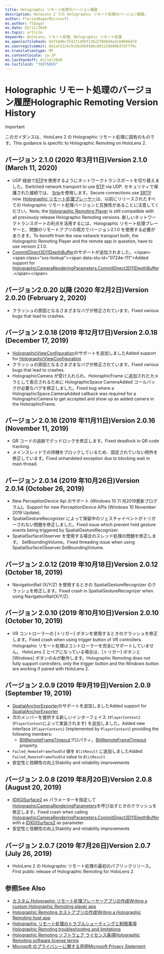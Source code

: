 ```yaml
---
title: Holographic リモート処理のバージョン履歴
description: HoloLens 2 での Holographic リモート処理のバージョン履歴。
author: FlorianBagarMicrosoft
ms.author: flbagar
ms.date: 03/11/2020
ms.topic: article
keywords: HoloLens、リモート処理、Holographic リモート処理
ms.openlocfilehash: 62f54dbcf5327cdd5f13622704684a2cb0606d7d
ms.sourcegitcommit: 0a1af2224c9cbb34591b6cb01159b60b37dfff0c
ms.translationtype: MT
ms.contentlocale: ja-JP
ms.lasthandoff: 03/14/2020
ms.locfileid: "79375659"
---
```

# <a name="holographic-remoting-version-history"></a><span data-ttu-id="0724e-104">Holographic リモート処理のバージョン履歴</span><span class="sxs-lookup"><span data-stu-id="0724e-104">Holographic Remoting Version History</span></span>

> [!IMPORTANT]
> <span data-ttu-id="0724e-105">このガイダンスは、HoloLens 2 の Holographic リモート処理に固有のものです。</span><span class="sxs-lookup"><span data-stu-id="0724e-105">This guidance is specific to Holographic Remoting on HoloLens 2.</span></span>

## <span data-ttu-id="0724e-106">バージョン 2.1.0 (2020 年3月11日)<a name="v2.1.0"></a></span><span class="sxs-lookup"><span data-stu-id="0724e-106">Version 2.1.0 (March 11, 2020) <a name="v2.1.0"></a></span></span>
* <span data-ttu-id="0724e-107">UDP 経由で[RTP](https://en.wikipedia.org/wiki/Real-time_Transport_Protocol)を使用するようにネットワークトランスポートを切り替えました。</span><span class="sxs-lookup"><span data-stu-id="0724e-107">Switched network transport to use [RTP](https://en.wikipedia.org/wiki/Real-time_Transport_Protocol) via UDP.</span></span> <span data-ttu-id="0724e-108">セキュリティで保護された接続では、 [Srtp](https://en.wikipedia.org/wiki/Secure_Real-time_Transport_Protocol)を使用します。</span><span class="sxs-lookup"><span data-stu-id="0724e-108">Secure connections use [SRTP](https://en.wikipedia.org/wiki/Secure_Real-time_Transport_Protocol) now.</span></span> <span data-ttu-id="0724e-109">[Holographic リモート処理プレーヤー](holographic-remoting-player.md)は、以前にリリースされたすべての Holographic リモート処理バージョンと互換性があることに注意してください。</span><span class="sxs-lookup"><span data-stu-id="0724e-109">Note, the [Holographic Remoting Player](holographic-remoting-player.md) is still compatible with all previously release Holographic Remoting versions.</span></span> <span data-ttu-id="0724e-110">新しいネットワークトランスポートの利点を活用するには、Holographic リモート処理プレーヤーと、問題のリモートアプリの両方でバージョン2.1.0 を使用する必要があります。</span><span class="sxs-lookup"><span data-stu-id="0724e-110">To benefit from the new network transport both, the Holographic Remoting Player and the remote app in question, have to use version 2.1.0.</span></span>
* <span data-ttu-id="0724e-111">[CommitDirect3D11DepthBuffer](https://docs.microsoft.com/uwp/api/windows.graphics.holographic.holographiccamerarenderingparameters.commitdirect3d11depthbuffer#Windows_Graphics_Holographic_HolographicCameraRenderingParameters_CommitDirect3D11DepthBuffer_Windows_Graphics_DirectX_Direct3D11_IDirect3DSurface_)のサポートが追加されました。</span><span class="sxs-lookup"><span data-stu-id="0724e-111">Added support for [HolographicCameraRenderingParameters.CommitDirect3D11DepthBuffer](https://docs.microsoft.com/uwp/api/windows.graphics.holographic.holographiccamerarenderingparameters.commitdirect3d11depthbuffer#Windows_Graphics_Holographic_HolographicCameraRenderingParameters_CommitDirect3D11DepthBuffer_Windows_Graphics_DirectX_Direct3D11_IDirect3DSurface_).</span></span> 

## <span data-ttu-id="0724e-112">バージョン2.0.20 以降 (2020 年2月2日)<a name="v2.0.20"></a></span><span class="sxs-lookup"><span data-stu-id="0724e-112">Version 2.0.20 (February 2, 2020) <a name="v2.0.20"></a></span></span>
* <span data-ttu-id="0724e-113">クラッシュの原因となるさまざまなバグが修正されています。</span><span class="sxs-lookup"><span data-stu-id="0724e-113">Fixed various bugs that lead to crashes.</span></span>

## <span data-ttu-id="0724e-114">バージョン 2.0.18 (2019 年12月17日)<a name="v2.0.18"></a></span><span class="sxs-lookup"><span data-stu-id="0724e-114">Version 2.0.18 (December 17, 2019) <a name="v2.0.18"></a></span></span>
* <span data-ttu-id="0724e-115">[HolographicViewConfiguration](https://docs.microsoft.com/uwp/api/windows.graphics.holographic.holographicviewconfiguration)のサポートを追加しました</span><span class="sxs-lookup"><span data-stu-id="0724e-115">Added support for [HolographicViewConfiguration](https://docs.microsoft.com/uwp/api/windows.graphics.holographic.holographicviewconfiguration)</span></span>
* <span data-ttu-id="0724e-116">クラッシュの原因となるさまざまなバグが修正されています。</span><span class="sxs-lookup"><span data-stu-id="0724e-116">Fixed various bugs that lead to crashes.</span></span>
* <span data-ttu-id="0724e-117">HolographicCamera が受け入れられ、HoloraphicFrame に追加されたカメラとして表示されるために HolographicSpace CameraAdded コールバックが必要なバグを修正しました。</span><span class="sxs-lookup"><span data-stu-id="0724e-117">Fixed bug where a HolographicSpace.CameraAdded callback was required for a HolographicCamera to get accepted and show up as added camera in the HoloraphicFrame.</span></span>

## <span data-ttu-id="0724e-118">バージョン 2.0.16 (2019 年11月11日)<a name="2.0.16"></a></span><span class="sxs-lookup"><span data-stu-id="0724e-118">Version 2.0.16 (November 11, 2019) <a name="2.0.16"></a></span></span>
* <span data-ttu-id="0724e-119">QR コードの追跡でデッドロックを修正します。</span><span class="sxs-lookup"><span data-stu-id="0724e-119">Fixed deadlock in QR code tracking.</span></span>
* <span data-ttu-id="0724e-120">メインスレッドでの待機をブロックしているため、固定されていない例外を修正しています。</span><span class="sxs-lookup"><span data-stu-id="0724e-120">Fixed unhandeled exception due to blocking wait in main thread.</span></span>

## <span data-ttu-id="0724e-121">バージョン 2.0.14 (2019 年10月26日)<a name="v2.0.14"></a></span><span class="sxs-lookup"><span data-stu-id="0724e-121">Version 2.0.14 (October 26, 2019) <a name="v2.0.14"></a></span></span>
* <span data-ttu-id="0724e-122">New PerceptionDevice Api のサポート (Windows 10 11 月2019更新プログラム)。</span><span class="sxs-lookup"><span data-stu-id="0724e-122">Support for new PerceptionDevice APIs (Windows 10 November 2019 Update).</span></span>
* <span data-ttu-id="0724e-123">SpatialGestureRecognizer によって保留中のジェスチャイベントがトリガーされない問題を修正しました。</span><span class="sxs-lookup"><span data-stu-id="0724e-123">Fixed issue which prevent hold gesture events being triggered by SpatialGestureRecognizer.</span></span>
* <span data-ttu-id="0724e-124">SpatialSurfaceObserver を使用する場合のスレッド処理の問題を修正します。 SetBoundingVolume。</span><span class="sxs-lookup"><span data-stu-id="0724e-124">Fixed threading issue when using SpatialSurfaceObserver.SetBoundingVolume.</span></span>

## <span data-ttu-id="0724e-125">バージョン 2.0.12 (2019 年10月18日)<a name="v2.0.12"></a></span><span class="sxs-lookup"><span data-stu-id="0724e-125">Version 2.0.12 (October 18, 2019) <a name="v2.0.12"></a></span></span>
* <span data-ttu-id="0724e-126">NavigationRail (X/Y/Z) を使用するときの SpatialGestureRecognizer のクラッシュを修正します。</span><span class="sxs-lookup"><span data-stu-id="0724e-126">Fixed crash in SpatialGestureRecognizer when using NavigationRail(X/Y/Z).</span></span>

## <span data-ttu-id="0724e-127">バージョン 2.0.10 (2019 年10月10日)<a name="v2.0.10"></a></span><span class="sxs-lookup"><span data-stu-id="0724e-127">Version 2.0.10 (October 10, 2019) <a name="v2.0.10"></a></span></span>
* <span data-ttu-id="0724e-128">VR コントローラーの [トリガー] ボタンを使用するときのクラッシュを修正します。</span><span class="sxs-lookup"><span data-stu-id="0724e-128">Fixed crash when using trigger button of VR controllers.</span></span> <span data-ttu-id="0724e-129">Holographic リモート処理はコントローラーを完全にサポートしていません。 HoloLens 2 とペアになっている場合は、[トリガー] ボタンと [Windows] ボタンのみが動作します。</span><span class="sxs-lookup"><span data-stu-id="0724e-129">Holographic Remoting does not fully support controllers, only the trigger button and the Windows button are working if paired with HoloLens 2.</span></span>

## <span data-ttu-id="0724e-130">バージョン 2.0.9 (2019 年9月19日)<a name="v2.0.9"></a></span><span class="sxs-lookup"><span data-stu-id="0724e-130">Version 2.0.9 (September 19, 2019) <a name="v2.0.9"></a></span></span>
* <span data-ttu-id="0724e-131">[SpatialAnchorExporter](https://docs.microsoft.com/uwp/api/windows.perception.spatial.spatialanchorexporter)のサポートを追加しました</span><span class="sxs-lookup"><span data-stu-id="0724e-131">Added support for [SpatialAnchorExporter](https://docs.microsoft.com/uwp/api/windows.perception.spatial.spatialanchorexporter)</span></span>
* <span data-ttu-id="0724e-132">次のメンバーを提供する新しいインターフェイス ```IPlayerContext2``` (```PlayerContext```によって実装されます) を追加しました。</span><span class="sxs-lookup"><span data-stu-id="0724e-132">Added new interface ```IPlayerContext2``` (implemented by ```PlayerContext```) providing the following members:</span></span>
  - <span data-ttu-id="0724e-133">[BlitRemoteFrameTimeout](holographic-remoting-create-player.md#BlitRemoteFrameTimeout)プロパティ。</span><span class="sxs-lookup"><span data-stu-id="0724e-133">[BlitRemoteFrameTimeout](holographic-remoting-create-player.md#BlitRemoteFrameTimeout)  property.</span></span>
* <span data-ttu-id="0724e-134">```Failed_RemoteFrameTooOld``` 値を ```BlitResult``` に追加しました</span><span class="sxs-lookup"><span data-stu-id="0724e-134">Added ```Failed_RemoteFrameTooOld``` value to ```BlitResult```</span></span>
* <span data-ttu-id="0724e-135">安定性と信頼性の向上</span><span class="sxs-lookup"><span data-stu-id="0724e-135">Stability and reliability improvements</span></span>

## <span data-ttu-id="0724e-136">バージョン 2.0.8 (2019 年8月20日)<a name="v2.0.8"></a></span><span class="sxs-lookup"><span data-stu-id="0724e-136">Version 2.0.8 (August 20, 2019) <a name="v2.0.8"></a></span></span>

* <span data-ttu-id="0724e-137">[IDXGISurface2](https://docs.microsoft.com/windows/win32/api/dxgi1_2/nn-dxgi1_2-idxgisurface2) as パラメーターを指定して[HolographicCameraRenderingParameters](https://docs.microsoft.com/uwp/api/windows.graphics.holographic.holographiccamerarenderingparameters.commitdirect3d11depthbuffer)を呼び出すときのクラッシュを修正します。</span><span class="sxs-lookup"><span data-stu-id="0724e-137">Fixed crash when calling [HolographicCameraRenderingParameters.CommitDirect3D11DepthBuffer](https://docs.microsoft.com/uwp/api/windows.graphics.holographic.holographiccamerarenderingparameters.commitdirect3d11depthbuffer) with a [IDXGISurface2](https://docs.microsoft.com/windows/win32/api/dxgi1_2/nn-dxgi1_2-idxgisurface2) as parameter.</span></span>
* <span data-ttu-id="0724e-138">安定性と信頼性の向上</span><span class="sxs-lookup"><span data-stu-id="0724e-138">Stability and reliability improvements</span></span>

## <span data-ttu-id="0724e-139">バージョン 2.0.7 (2019 年7月26日)<a name="v2.0.7"></a></span><span class="sxs-lookup"><span data-stu-id="0724e-139">Version 2.0.7 (July 26, 2019) <a name="v2.0.7"></a></span></span>

* <span data-ttu-id="0724e-140">HoloLens 2 の Holographic リモート処理の最初のパブリックリリース。</span><span class="sxs-lookup"><span data-stu-id="0724e-140">First public release of Holographic Remoting for HoloLens 2.</span></span>

## <a name="see-also"></a><span data-ttu-id="0724e-141">参照</span><span class="sxs-lookup"><span data-stu-id="0724e-141">See Also</span></span>
* [<span data-ttu-id="0724e-142">カスタム Holographic リモート処理プレーヤーアプリの作成</span><span class="sxs-lookup"><span data-stu-id="0724e-142">Writing a custom Holographic Remoting player app</span></span>](holographic-remoting-create-player.md)
* [<span data-ttu-id="0724e-143">Holographic Remoting ホストアプリの作成</span><span class="sxs-lookup"><span data-stu-id="0724e-143">Writing a Holographic Remoting host app</span></span>](holographic-remoting-create-host.md)
* [<span data-ttu-id="0724e-144">Holographic リモート処理のトラブルシューティングと制限事項</span><span class="sxs-lookup"><span data-stu-id="0724e-144">Holographic Remoting troubleshooting and limitations</span></span>](holographic-remoting-troubleshooting.md)
* [<span data-ttu-id="0724e-145">Holographic Remoting ソフトウェア ライセンス条項</span><span class="sxs-lookup"><span data-stu-id="0724e-145">Holographic Remoting software license terms</span></span>](https://docs.microsoft.com/legal/mixed-reality/microsoft-holographic-remoting-software-license-terms)
* [<span data-ttu-id="0724e-146">Microsoft のプライバシーに関する声明</span><span class="sxs-lookup"><span data-stu-id="0724e-146">Microsoft Privacy Statement</span></span>](https://go.microsoft.com/fwlink/?LinkId=521839)
